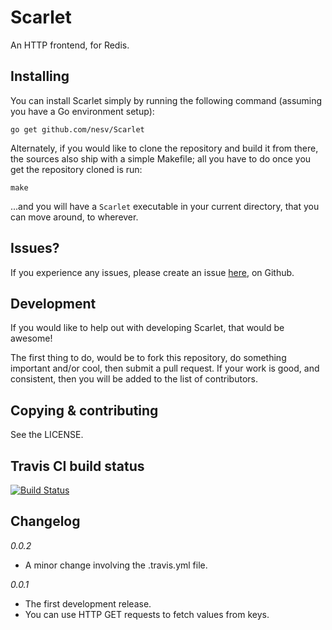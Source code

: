 # Scarlet

An HTTP frontend, for Redis.

## Installing

You can install Scarlet simply by running the following command (assuming you
have a Go environment setup):

    go get github.com/nesv/Scarlet
	
Alternately, if you would like to clone the repository and build it from there,
the sources also ship with a simple Makefile; all you have to do once you get
the repository cloned is run:

    make
	
...and you will have a `Scarlet` executable in your current directory, that you
can move around, to wherever.
	
## Issues?

If you experience any issues, please create an issue [here](https://github.com/nesv/Scarlet/issues),
on Github.

## Development

If you would like to help out with developing Scarlet, that would be awesome!

The first thing to do, would be to fork this repository, do something important
and/or cool, then submit a pull request. If your work is good, and consistent,
then you will be added to the list of contributors.


## Copying & contributing

See the LICENSE.

## Travis CI build status

[![Build Status](https://secure.travis-ci.org/nesv/Scarlet.png)](http://travis-ci.org/nesv/Scarlet)

## Changelog

*0.0.2*
*	A minor change involving the .travis.yml file.

*0.0.1*
*	The first development release.
*	You can use HTTP GET requests to fetch values from keys.
